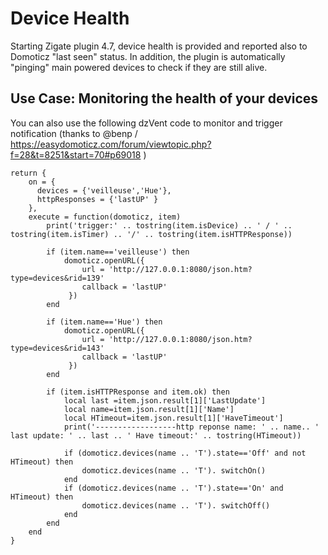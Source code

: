 # Device Health

Starting Zigate plugin 4.7, device health is provided and reported also to Domoticz "last seen" status.
In addition, the plugin is automatically "pinging" main powered devices to check if they are still alive.


## Use Case: Monitoring the health of your devices

You can also use the following dzVent code to monitor and trigger notification (thanks to @benp / https://easydomoticz.com/forum/viewtopic.php?f=28&t=8251&start=70#p69018 )


```
return {
	on = {
      devices = {'veilleuse','Hue'},
      httpResponses = {'lastUP' }
	},  
    execute = function(domoticz, item)
        print('trigger:' .. tostring(item.isDevice) .. ' / ' .. tostring(item.isTimer) .. '/' .. tostring(item.isHTTPResponse))

        if (item.name=='veilleuse') then
            domoticz.openURL({
                url = 'http://127.0.0.1:8080/json.htm?type=devices&rid=139'
                callback = 'lastUP'
             })
        end
        
        if (item.name=='Hue') then
            domoticz.openURL({
                url = 'http://127.0.0.1:8080/json.htm?type=devices&rid=143'
                callback = 'lastUP'
             })
        end
        
        if (item.isHTTPResponse and item.ok) then
            local last =item.json.result[1]['LastUpdate']
            local name=item.json.result[1]['Name']
            local HTimeout=item.json.result[1]['HaveTimeout']
            print('------------------http reponse name: ' .. name.. ' last update: ' .. last .. ' Have timeout:' .. tostring(HTimeout))

            if (domoticz.devices(name .. 'T').state=='Off' and not HTimeout) then
                domoticz.devices(name .. 'T'). switchOn()
            end
            if (domoticz.devices(name .. 'T').state=='On' and  HTimeout) then
                domoticz.devices(name .. 'T'). switchOff()
            end
        end
    end
}

```
